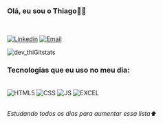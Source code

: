 
### Olá, eu sou o Thiago✌🏾
<br>

[![Linkedin](https://img.shields.io/badge/LinkedIn-0077B5?style=for-the-badge&logo=linkedin&logoColor=white)](https://www.linkedin.com/in/thiagoanacleto/)
[![Email](https://img.shields.io/badge/Gmail-D14836?style=for-the-badge&logo=gmail&logoColor=white)](thiagonegree@icloud.com)


![dev_thiGitstats](https://github-readme-stats.vercel.app/api?username=thiagonegre&show_icons=true&theme=cobalt)


### Tecnologias que eu uso no meu dia:

<div style="display: inline_block"><br/>

<img align="center" alt="HTML5" src="https://img.shields.io/badge/HTML5-E34F26?style=for-the-badge&logo=html5&logoColor=white">
<img align="center" alt="CSS" src="https://img.shields.io/badge/CSS-239120?&style=for-the-badge&logo=css3&logoColor=white">
<img align="center" alt="JS" src="https://img.shields.io/badge/JavaScript-F7DF1E?style=for-the-badge&logo=javascript&logoColor=black">
<img align="center" alt="EXCEL" src="https://img.shields.io/badge/Microsoft_Excel-217346?style=for-the-badge&logo=microsoft-excel&logoColor=white">

</div></br>

<i>Estudando todos os dias para aumentar essa lista⬆️ </i>
